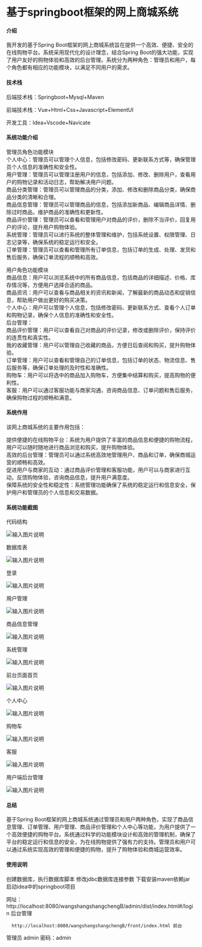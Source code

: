 # 基于springboot框架的网上商城系统

#### 介绍

我开发的基于Spring Boot框架的网上商城系统旨在提供一个高效、便捷、安全的在线购物平台。系统采用现代化的设计理念，结合Spring Boot的强大功能，实现了用户友好的购物体验和高效的后台管理。系统分为两种角色：管理员和用户，每个角色都有相应的功能模块，以满足不同用户的需求。

#### 技术栈

后端技术栈：Springboot+Mysql+Maven

前端技术栈：Vue+Html+Css+Javascript+ElementUI

开发工具：Idea+Vscode+Navicate

#### 系统功能介绍

管理员角色功能模块    
个人中心：管理员可以管理个人信息，包括修改密码、更新联系方式等，确保管理员个人信息的准确性和安全性。  
用户管理：管理员可以管理注册用户的信息，包括添加、修改、删除用户，查看用户的购物记录和活动日志，帮助解决用户问题。  
商品分类管理：管理员可以管理商品的分类，添加、修改和删除商品分类，确保商品分类的清晰和合理。  
商品信息管理：管理员可以管理商品的信息，包括添加新商品、编辑商品详情、删除过时商品，维护商品的准确性和更新性。  
商品评价管理：管理员可以查看和管理用户对商品的评价，删除不当评价，回复用户的评论，提升用户购物体验。  
系统管理：管理员可以进行系统的整体管理和维护，包括系统设置、权限管理、日志记录等，确保系统的稳定运行和安全。  
订单管理：管理员可以查看和管理所有订单信息，包括订单的生成、处理、发货和售后服务，确保订单流程的顺畅和高效。  

用户角色功能模块  
商品信息：用户可以浏览系统中的所有商品信息，包括商品的详细描述、价格、库存情况等，方便用户选择合适的商品。  
商品资讯：用户可以查看与商品相关的资讯和新闻，了解最新的商品动态和促销信息，帮助用户做出更好的购买决策。  
个人中心：用户可以管理个人信息，包括修改密码、更新联系方式、查看个人订单和购物记录，确保个人信息的准确性和安全性。  
后台管理：  
商品评价管理：用户可以查看自己对商品的评价记录，修改或删除评价，保持评价的连贯性和真实性。  
我的收藏管理：用户可以管理自己收藏的商品，方便日后查阅和购买，提升购物体验。  
订单管理：用户可以查看和管理自己的订单信息，包括订单的状态、物流信息、售后服务等，确保订单处理的及时性和准确性。  
购物车：用户可以将选中的商品加入购物车，方便集中结算和购买，提高购物的便利性。  
客服：用户可以通过客服功能与商家沟通，咨询商品信息、订单问题和售后服务，确保购物过程的顺畅和满意。  

#### 系统作用

该网上商城系统的主要作用包括：

提供便捷的在线购物平台：系统为用户提供了丰富的商品信息和便捷的购物流程，用户可以随时随地进行商品浏览和购买，提升购物体验。  
高效的后台管理：管理员可以通过系统高效地管理用户、商品和订单，确保商城运营的顺畅和高效。  
促进用户与商家的互动：通过商品评价管理和客服功能，用户可以与商家进行互动，反馈购物体验，咨询商品信息，提升用户满意度。  
保障系统的安全性和稳定性：系统管理功能确保了系统的稳定运行和信息安全，保护用户和管理员的个人信息和交易数据。  

#### 系统功能截图

代码结构

![输入图片说明](images/099655f45da82a13b47fef925f5d93f.png)

数据库表

![输入图片说明](images/970c7283cd77f4fd6e305ab60413b70.png)

登录

![输入图片说明](images/186ab9a8039a1a19c615c3e71de5660.png)

用户管理

![输入图片说明](images/326ef3a62187ffef505a24896a2284d.png)

商品信息管理

![输入图片说明](images/7543a89c99234d583c0b0ac1b9ad419.png)

系统管理

![输入图片说明](images/2915b8dcbc118d7a1964b89657a3685.png)

前台页面首页

![输入图片说明](images/4ea480af1d52877f0c7d1633af4eff6.png)

个人中心

![输入图片说明](images/88f3c60a5a8a8f124c7032d4e294cbd.png)

购物车

![输入图片说明](images/2a6194fe12bda8b2b702d201ada7fc8.png)

客服

![输入图片说明](images/060400e83a50f3638b9ede601925597.png)

用户端后台管理

![输入图片说明](images/46f2c510889261735ffbef91a7eace6.png)

#### 总结

基于Spring Boot框架的网上商城系统通过管理员和用户两种角色，实现了商品信息管理、订单管理、用户管理、商品评价管理和个人中心等功能，为用户提供了一个高效便捷的购物平台。系统通过科学的功能模块设计和高效的管理机制，确保了平台的稳定运行和信息的安全，为在线购物提供了强有力的支持。管理员和用户可以通过系统实现高效的管理和便捷的购物，提升了购物体验和商城运营效率。

#### 使用说明

创建数据库，执行数据库脚本 修改jdbc数据库连接参数 下载安装maven依赖jar 启动idea中的springboot项目

网址：http://localhost:8080/wangshangshangchengB/admin/dist/index.html#/login 后台管理

      http://localhost:8080/wangshangshangchengB/front/index.html 前台

管理员  admin  密码：admin     